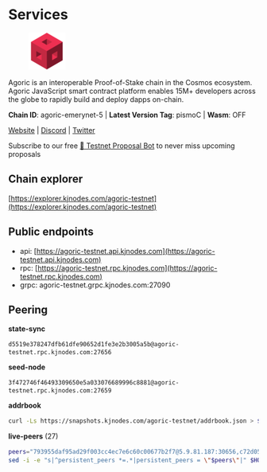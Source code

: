 # Services

<figure><img src="https://raw.githubusercontent.com/kj89/cosmos-images/main/logos/agoric.png" alt=""><figcaption></figcaption></figure>

Agoric is an interoperable Proof-of-Stake chain in the Cosmos ecosystem.  Agoric JavaScript smart contract platform enables 15M+ developers across the  globe to rapidly build and deploy dapps on-chain.

**Chain ID**: agoric-emerynet-5 | **Latest Version Tag**: pismoC | **Wasm**: OFF

[Website](https://agoric.com) | [Discord](https://discord.com/invite/qDW8DRes4s) | [Twitter](https://twitter.com/agoric)



Subscribe to our free [🤖 Testnet Proposal Bot](https://t.me/kjnodes_testnet_proposal_bot) to never miss upcoming proposals


## Chain explorer
[https://explorer.kjnodes.com/agoric-testnet](https://explorer.kjnodes.com/agoric-testnet)

## Public endpoints

* api: [https://agoric-testnet.api.kjnodes.com](https://agoric-testnet.api.kjnodes.com)
* rpc: [https://agoric-testnet.rpc.kjnodes.com](https://agoric-testnet.rpc.kjnodes.com)
* grpc: agoric-testnet.grpc.kjnodes.com:27090

## Peering

**state-sync**

```text
d5519e378247dfb61dfe90652d1fe3e2b3005a5b@agoric-testnet.rpc.kjnodes.com:27656
```

**seed-node**

```text
3f472746f46493309650e5a033076689996c8881@agoric-testnet.rpc.kjnodes.com:27659
```

**addrbook**
```bash
curl -Ls https://snapshots.kjnodes.com/agoric-testnet/addrbook.json > $HOME/.agoric/config/addrbook.json
```

**live-peers** (27)
```bash
peers="793955daf95ad29f003cc4ec7e6c60c00677b2f7@5.9.81.187:30656,c72d05f83b53dc7f6c55d7d3e67c304716d27d80@116.202.227.117:27656,6644a86094a0cb0152f83aed74357c439657770b@185.239.209.79:26656,b74a421ccb5b9928a6a1a158c26189f18319c344@65.108.226.183:14456,8dfb920cdc2eba42b688f44fdd26e12dabfbb6a9@95.217.130.111:27656,6f9e22eba0130f1a29c25e28beeae69b2621a403@35.238.67.135:26656,a49d469686e32f6490b56a2a693e83c130f3ee2a@144.76.145.151:26656,dfaff8b84e30a30732757b1bcaa5463746dbc87b@34.30.233.82:26656,7ea47a018710e43a9eafd4eebc8340d2f48eb3ba@94.130.132.227:2160,3f4e87ddb2e61fdd01398c071fa986259f096334@209.34.206.46:26656,b7a728cbf102ff45dca7d9dc5b433408e240649f@65.109.23.114:14456,98e1069b1cfc445e377eda6a0eadd94f7877065d@162.55.169.76:26656,ae61fc38e09756a8023a80764b23e55485cba268@103.180.28.204:27656,980583e1dfd16988b6fdb22dd733f3260c535e45@192.241.137.132:26656,a3a1e6c7a9ceec632c22769a9e369d05a796dc24@65.108.79.246:26709,a875ef614b3902dd567be2076f18239681f24e35@82.100.58.112:26656,a350a919fc1295f441732b4264c6603983f720e5@35.226.248.0:26656,70ac007461e0d912aeba6eda56ac3fed7d3087f8@135.181.85.31:26656,7b1cafa0879374125c623d854bcc0cb9cd98729e@185.213.25.151:26656,33b1734490b9fbbb18aef821d9e023efe99366bc@84.85.89.213:26656,0cca760735ca9a8fa38c8b3618b9982d5f0af5ef@54.255.208.47:26656,d5519e378247dfb61dfe90652d1fe3e2b3005a5b@65.109.68.190:27656,cb23a037e26347fc3ce73cae6296980f860563cc@220.130.223.158:30556,4dee5e4456307469d037c35eb0157f1f252b3f99@135.181.35.255:26656,029b9018489d618e4368e9af34599e07a9fc07c9@34.67.193.183:26656,dd9944850a69276f81792b0c0ebdbeee17df5e5e@34.69.172.140:26656,ade4d8bc8cbe014af6ebdf3cb7b1e9ad36f412c0@176.9.82.221:14456"
sed -i -e "s|^persistent_peers *=.*|persistent_peers = \"$peers\"|" $HOME/.agoric/config/config.toml
```
